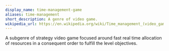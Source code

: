 ```yaml
---
display_name: time-management-game
aliases: time-management
short_description: A genre of video game.
wikipedia_url: https://en.wikipedia.org/wiki/Time_management_(video_game_genre)
---
```

A subgenre of strategy video game focused around fast real time allocation of resources in a consequent order to fulfill the level objectives.